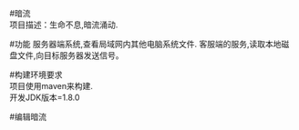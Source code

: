#暗流  
项目描述：生命不息,暗流涌动.  

#功能
服务器端系统,查看局域网内其他电脑系统文件.
客服端的服务,读取本地磁盘文件,向目标服务器发送信号。

#构建环境要求  
项目使用maven来构建.  
开发JDK版本=1.8.0  

#编辑暗流
